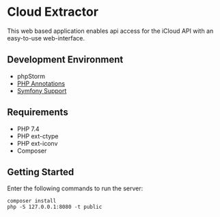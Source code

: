# Cloud Extractor

This web based application enables api access for the iCloud API with an easy-to-use web-interface.

## Development Environment

* phpStorm
* [PHP Annotations](https://plugins.jetbrains.com/plugin/7320-php-annotations)
* [Symfony Support](https://plugins.jetbrains.com/plugin/7219-symfony-support)

## Requirements

* PHP 7.4
* PHP ext-ctype
* PHP ext-iconv
* Composer

## Getting Started

Enter the following commands to run the server:

```
composer install
php -S 127.0.0.1:8080 -t public
```
